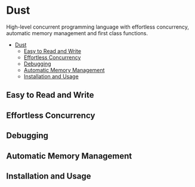 # Dust

High-level concurrent programming language with effortless concurrency, automatic memory management and first class functions.

<!--toc:start-->
- [Dust](#dust)
  - [Easy to Read and Write](#easy-to-read-and-write)
  - [Effortless Concurrency](#effortless-concurrency)
  - [Debugging](#debugging)
  - [Automatic Memory Management](#automatic-memory-management)
  - [Installation and Usage](#installation-and-usage)
<!--toc:end-->

## Easy to Read and Write

## Effortless Concurrency

## Debugging

## Automatic Memory Management

## Installation and Usage
